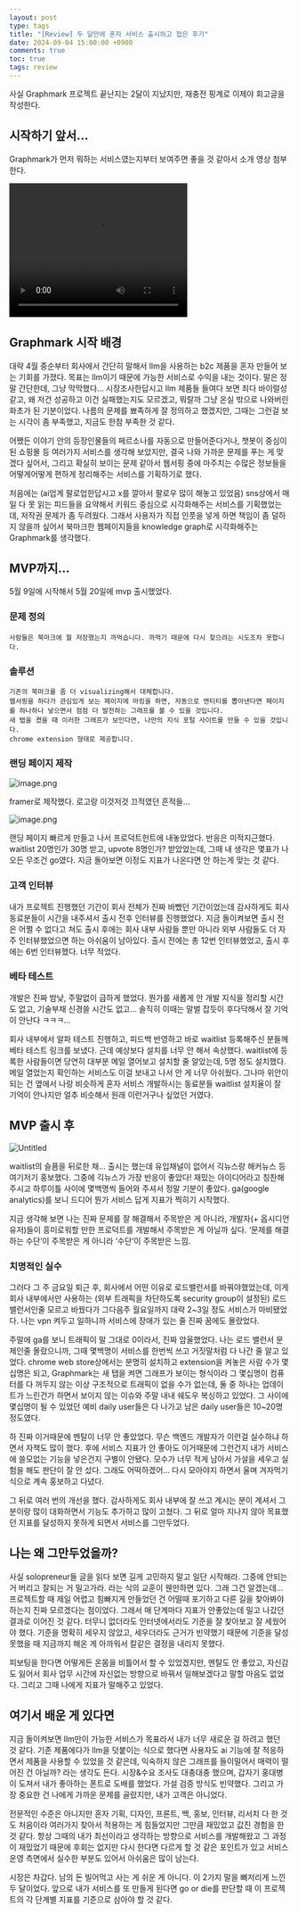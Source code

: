 ```yaml
---
layout: post
type: tags
title: "[Review] 두 달만에 혼자 서비스 출시하고 접은 후기"
date: 2024-09-04 15:00:00 +0900
comments: true
toc: true
tags: review
---
```


사실 Graphmark 프로젝트 끝난지는 2달이 지났지만, 재충전 핑계로 이제야 회고글을 작성한다.

## 시작하기 앞서…

Graphmark가 먼저 뭐하는 서비스였는지부터 보여주면 좋을 것 같아서 소개 영상 첨부한다.

<video width="320" height="240" controls>
  <source src="/assets/videos/post/2024-09-04-Graphmark-review-graphmark-video.mp4" type="video/mp4">
  Your browser does not support the video tag.
</video>

## Graphmark 시작 배경

대략 4월 중순부터 회사에서 간단히 말해서 llm을 사용하는 b2c 제품을 혼자 만들어 보는 기회를 가졌다. 목표는 llm이기 때문에 가능한 서비스로 수익을 내는 것이다. 말은 정말 간단한데, 그냥 막막했다… 시장조사한답시고 llm 제품들 들여다 보면 죄다 바이럴성같고, 왜 저건 성공하고 이건 실패했는지도 모르겠고, 뭐랄까 그냥 온실 밖으로 나와버린 화초가 된 기분이었다. 나름의 문제를 뾰족하게 잘 정의하고 했겠지만, 그때는 그런걸 보는 시각이 좀 부족했고, 지금도 한참 부족한 것 같다.

어쨌든 이야기 안의 등장인물들의 페르소나를 자동으로 만들어준다거나, 챗봇이 중심이 된 쇼핑몰 등 여러가지 서비스를 생각해 보았지만, 결국 나와 가까운 문제를 푸는 게 맞겠다 싶어서, 그리고 확실히 보이는 문제 같아서 웹서핑 중에 마주치는 수많은 정보들을 어떻게어떻게 편하게 정리해주는 서비스를 기획하기로 했다.

처음에는 (ai업계 팔로업한답시고 x를 깔아서 팔로우 많이 해놓고 있었음) sns상에서 매일 다 못 읽는 피드들을 요약해서 키워드 중심으로 시각화해주는 서비스를 기획했었는데, 저작권 문제가 좀 두려웠다. 그래서 사용자가 직접 인풋을 넣게 하면 책임이 좀 덜하지 않을까 싶어서 북마크한 웹페이지들을 knowledge graph로 시각화해주는 Graphmark를 생각했다.

## MVP까지…

5월 9일에 시작해서 5월 20일에 mvp 출시했었다.

### 문제 정의

```text
사람들은 북마크에 뭘 저장했는지 까먹습니다. 까먹기 때문에 다시 찾으려는 시도조차 못합니다.
```

### 솔루션

```text
기존의 북마크를 좀 더 visualizing해서 대체합니다.
웹서핑을 하다가 관심있게 보는 페이지에 마킹을 하면, 자동으로 엔티티를 뽑아낸다면 페이지를 하나하나 넣으면서 점점 더 발전하는 그래프를 볼 수 있을 것입니다.
새 탭을 켰을 때 이러한 그래프가 보인다면, 나만의 지식 포털 사이트를 만들 수 있을 것입니다.
chrome extension 형태로 제공합니다.
```

### 랜딩 페이지 제작

![image.png](/assets/images/post/2024-09-04-Graphmark-review-graphmark-planning.png)

framer로 제작했다. 로고랑 이것저것 끄적였던 흔적들…

![image.png](/assets/images/post/2024-09-04-Graphmark-review-graphmark-product-hunt.png)

랜딩 페이지 빠르게 만들고 나서 프로덕트헌트에 내놓았었다. 반응은 미적지근했다. waitlist 20명인가 30명 받고, upvote 8명인가? 받았었는데, 그때 내 생각은 몇표가 나오든 무조건 go였다. 지금 돌아보면 이정도 지표가 나온다면 안 하는게 맞는 것 같다.

### 고객 인터뷰

내가 프로젝트 진행했던 기간이 회사 전체가 진짜 바빴던 기간이었는데 감사하게도 회사 동료분들이 시간을 내주셔서 출시 전후 인터뷰를 진행했었다. 지금 돌이켜보면 출시 전은 어쩔 수 없다고 쳐도 출시 후에는 회사 내부 사람들 뿐만 아니라 외부 사람들도 더 자주 인터뷰했었으면 하는 아쉬움이 남아있다. 출시 전에는 총 12번 인터뷰했었고, 출시 후에는 6번 인터뷰했다. 너무 적었다.

### 베타 테스트

개발은 진짜 밤낮, 주말없이 급하게 했었다. 뭔가를 새롭게 안 개발 지식을 정리할 시간도 없고, 기술부채 신경쓸 시간도 없고… 솔직히 이때는 말벌 잡듯이 후다닥해서 잘 기억이 안난다 ㅋㅋㅋ…

회사 내부에서 알파 테스트 진행하고, 피드백 반영하고 바로 waitlist 등록해주신 분들께 베타 테스트 링크를 보냈다. 근데 예상보다 설치를 너무 안 해서 속상했다. waitlist에 등록한 사람들이면 당연히 대부분 메일 열어보고 설치할 줄 알았는데, 5명 정도 설치했다. 메일 열었는지 확인하는 서비스도 이걸 보내고 나서 안 게 너무 아쉬웠다. 그나마 위안이 되는 건 옆에서 나랑 비슷하게 혼자 서비스 개발하시는 동료분들 waitlist 설치율이 잘 기억이 안나지만 얼추 비슷해서 원래 이런거구나 싶었던 거였다.

## MVP 출시 후

![Untitled](/assets/images/post/2024-09-04-Graphmark-review-graphmark-geeknews.png)

waitlist의 슬픔을 뒤로한 채… 출시는 했는데 유입채널이 없어서 긱뉴스랑 해커뉴스 등 여기저기 홍보했다. 그중에 긱뉴스가 가장 반응이 좋았다! 재밌는 아이디어라고 칭찬해주시고 하루이틀 사이에 몇백명씩 들어와 주셔서 정말 기분이 좋았다. ga(google analytics)를 보니 드디어 뭔가 서비스 답게 지표가 찍히기 시작했다.

지금 생각해 보면 나는 진짜 문제를 잘 해결해서 주목받은 게 아니라, 개발자(+ 옵시디언 유저)들이 흥미로워할 만한 프로덕트를 개발해서 주목받은 게 아닐까 싶다. ‘문제를 해결하는 수단’이 주목받은 게 아니라 ‘수단’이 주목받은 느낌.

### 치명적인 실수

그러다 그 주 금요일 퇴근 후, 회사에서 어떤 이유로 로드밸런서를 바꿔야했었는데, 이게 회사 내부에서만 사용하는 (외부 트래픽을 차단하도록 security group이 설정된) 로드밸런서인줄 모르고 바꿨다가 그다음주 월요일까지 대략 2~3일 정도 서비스가 마비됐었다. 나는 vpn 켜두고 일하니까 서비스에 장애가 있는 줄 진짜 꿈에도 몰랐었다.

주말에 ga를 보니 트래픽이 말 그대로 0이라서, 진짜 암울했었다. 나는 로드 밸런서 문제인줄 몰랐으니까, 그때 몇백명이 서비스를 한번씩 쓰고 거짓말처럼 다 나간 줄 알고 있었다. chrome web store상에서는 분명히 설치하고 extension을 켜놓은 사람 수가 몇십명은 되고, Graphmark는 새 탭을 켜면 그래프가 보이는 형식이라 그 몇십명이 컴퓨터를 다 꺼두지 않는 이상 구조적으로 트래픽이 없을 수가 없는데, 둘 중 하나는 업데이트가 느린건가 하면서 보이지 않는 이슈와 주말 내내 쉐도우 복싱하고 있었다. 그 사이에 몇십명이 될 수 있었던 예비 daily user들은 다 나가고 남은 daily user들은 10~20명 정도였다.

하 진짜 이거때문에 멘탈이 너무 안 좋았었다. 무슨 백엔드 개발자가 이런걸 실수하냐 하면서 자책도 많이 했다. 후에 서비스 지표가 안 좋아도 이거때문에 그런건지 내가 서비스에 쓸모없는 기능을 넣은건지 구별이 안됐다. 모수가 너무 적게 남아서 가설을 세우고 실험을 해도 판단이 잘 안 섰다. 그래도 어떡하겠어… 다시 모아야지 하면서 울며 겨자먹기 식으로 계속 홍보하고 다녔다.

그 뒤로 여러 번의 개선을 했다. 감사하게도 회사 내부에 잘 쓰고 계시는 분이 계셔서 그분이랑 많이 대화하면서 기능도 추가하고 많이 고쳤다. 그 뒤로 얼마 지나지 않아 목표했던 지표를 달성하지 못하게 되면서 서비스를 그만두었다.

## 나는 왜 그만두었을까?

사실 solopreneur들 글을 읽다 보면 길게 고민하지 말고 일단 시작해라. 그중에 안되는 거 버리고 잘되는 거 밀고가라. 라는 식의 교훈이 웬만하면 있다. 그래 그건 알겠는데… 프로젝트할 때 제일 어렵고 힘빠지게 만들었던 건 어떨때 포기하고 다른 길을 찾아봐야 하는지 진짜 모르겠다는 점이었다. 그래서 매 단계마다 지표가 안좋았는데 밀고 나갔던 결과로 이어진 것 같다. 터무니 없더라도 인터넷에서라도 기준을 잘 찾아보고 잘 세웠어야 했다. 기준을 명확히 세우지 않았고, 세우더라도 근거가 빈약했기 때문에 기준을 달성못했을 때 지금까지 해온 게 아까워서 칼같은 결정을 내리지 못했다.

피보팅을 한다면 어떻게든 온몸을 비틀어서 할 수 있었겠지만, 멘탈도 안 좋았고, 자신감도 잃어서 회사 업무 시간에 자신없는 방향으로 바꿔서 일해보겠다고 말할 마음도 없었다. 그리고 그때 나에게 지표가 말해주고 있었다.

## 여기서 배운 게 있다면

지금 돌이켜보면 llm만이 가능한 서비스가 목표라서 내가 너무 새로운 걸 하려고 했던 것 같다. 기존 제품에다가 llm을 덧붙이는 식으로 했다면 사용자도 ai 기능에 잘 적응하면서 제품을 사용할 수 있었을 것 같은데, 익숙하지 않은 그래프를 들이밀어서 매력이 떨어진 건 아닐까? 라는 생각도 든다. 시장&수요 조사도 대충대충 했으며, 갑자기 홍대병이 도져서 내가 좋아하는 폰트로 도배를 했었다. 가설 검증 방식도 빈약했다. 그리고 가장 중요한 건 나에게 가까운 문제를 골랐지만, 내가 고객은 아니었다.

전문적인 수준은 아니지만 혼자 기획, 디자인, 프론트, 백, 홍보, 인터뷰, 리서치 다 한 것도 처음이라 여러가지 찾아서 적용하는 게 힘들었지만 그만큼 재밌었고 값진 경험을 한 것 같다. 항상 그때의 내가 최선이라고 생각하는 방향으로 서비스를 개발해왔고 그 과정이 재밌었기 때문에 후회는 없지만 다시 한다면 다르게 할 것 같은 포인트가 있고 서비스 운영 측면에서 실수한 부분도 있어서 아쉬움은 많이 남는다.

시장은 차갑다. 남의 돈 빌어먹고 사는 게 쉬운 게 아니다. 이 2가지 말을 뼈저리게 느낀 두 달이었다. 앞으로 내가 서비스를 또 만들게 된다면 go or die를 판단할 때 이 프로젝트의 각 단계별 지표를 기준으로 삼아야 할 것 같다.
